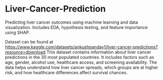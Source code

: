 # Liver-Cancer-Prediction
Predicting liver cancer outcomes using machine learning and data visualization. Includes EDA, hypothesis testing, and feature importance using SHAP.

 Dataset can be found at https://www.kaggle.com/datasets/ankushpanday1/liver-cancer-predictions?resource=download
 This dataset contains information about liver cancer predictions in the 30 most populated countries. 
 It includes factors such as age, gender, alcohol use, healthcare access, and screening availability. 
 The data helps understand how liver cancer spreads, which groups are at higher risk, and how healthcare differences affect survival chances.
